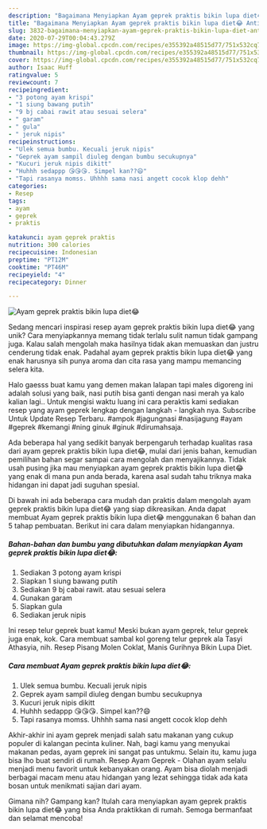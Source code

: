 ```yaml
---
description: "Bagaimana Menyiapkan Ayam geprek praktis bikin lupa diet😂 Anti Gagal"
title: "Bagaimana Menyiapkan Ayam geprek praktis bikin lupa diet😂 Anti Gagal"
slug: 3832-bagaimana-menyiapkan-ayam-geprek-praktis-bikin-lupa-diet-anti-gagal
date: 2020-07-29T00:04:43.279Z
image: https://img-global.cpcdn.com/recipes/e355392a48515d77/751x532cq70/ayam-geprek-praktis-bikin-lupa-diet😂-foto-resep-utama.jpg
thumbnail: https://img-global.cpcdn.com/recipes/e355392a48515d77/751x532cq70/ayam-geprek-praktis-bikin-lupa-diet😂-foto-resep-utama.jpg
cover: https://img-global.cpcdn.com/recipes/e355392a48515d77/751x532cq70/ayam-geprek-praktis-bikin-lupa-diet😂-foto-resep-utama.jpg
author: Isaac Huff
ratingvalue: 5
reviewcount: 7
recipeingredient:
- "3 potong ayam krispi"
- "1 siung bawang putih"
- "9 bj cabai rawit atau sesuai selera"
- " garam"
- " gula"
- " jeruk nipis"
recipeinstructions:
- "Ulek semua bumbu. Kecuali jeruk nipis"
- "Geprek ayam sampil diuleg dengan bumbu secukupnya"
- "Kucuri jeruk nipis dikitt"
- "Huhhh sedappp 😘😘😘. Simpel kan??😄"
- "Tapi rasanya momss. Uhhhh sama nasi angett cocok klop dehh"
categories:
- Resep
tags:
- ayam
- geprek
- praktis

katakunci: ayam geprek praktis 
nutrition: 300 calories
recipecuisine: Indonesian
preptime: "PT12M"
cooktime: "PT46M"
recipeyield: "4"
recipecategory: Dinner

---
```



![Ayam geprek praktis bikin lupa diet😂](https://img-global.cpcdn.com/recipes/e355392a48515d77/751x532cq70/ayam-geprek-praktis-bikin-lupa-diet😂-foto-resep-utama.jpg)

Sedang mencari inspirasi resep ayam geprek praktis bikin lupa diet😂 yang unik? Cara menyiapkannya memang tidak terlalu sulit namun tidak gampang juga. Kalau salah mengolah maka hasilnya tidak akan memuaskan dan justru cenderung tidak enak. Padahal ayam geprek praktis bikin lupa diet😂 yang enak harusnya sih punya aroma dan cita rasa yang mampu memancing selera kita.

Halo gaesss buat kamu yang demen makan lalapan tapi males digoreng ini adalah solusi yang baik, nasi putih bisa ganti dengan nasi merah ya kalo kalian lagi.. Untuk mengisi waktu luang ini cara peraktis kami sediakan resep yang ayam geprek lengkap dengan langkah - langkah nya. Subscribe Untuk Update Resep Terbaru. #ampok #jagungnasi #nasijagung #ayam #geprek #kemangi #ning ginuk #ginuk #dirumahsaja.

Ada beberapa hal yang sedikit banyak berpengaruh terhadap kualitas rasa dari ayam geprek praktis bikin lupa diet😂, mulai dari jenis bahan, kemudian pemilihan bahan segar sampai cara mengolah dan menyajikannya. Tidak usah pusing jika mau menyiapkan ayam geprek praktis bikin lupa diet😂 yang enak di mana pun anda berada, karena asal sudah tahu triknya maka hidangan ini dapat jadi suguhan spesial.


Di bawah ini ada beberapa cara mudah dan praktis dalam mengolah ayam geprek praktis bikin lupa diet😂 yang siap dikreasikan. Anda dapat membuat Ayam geprek praktis bikin lupa diet😂 menggunakan 6 bahan dan 5 tahap pembuatan. Berikut ini cara dalam menyiapkan hidangannya.

<!--inarticleads1-->

##### Bahan-bahan dan bumbu yang dibutuhkan dalam menyiapkan Ayam geprek praktis bikin lupa diet😂:

1. Sediakan 3 potong ayam krispi
1. Siapkan 1 siung bawang putih
1. Sediakan 9 bj cabai rawit. atau sesuai selera
1. Gunakan  garam
1. Siapkan  gula
1. Sediakan  jeruk nipis


Ini resep telur geprek buat kamu! Meski bukan ayam geprek, telur geprek juga enak, kok. Cara membuat sambal kol goreng telur geprek ala Tasyi Athasyia, nih. Resep Pisang Molen Coklat, Manis Gurihnya Bikin Lupa Diet. 

<!--inarticleads2-->

##### Cara membuat Ayam geprek praktis bikin lupa diet😂:

1. Ulek semua bumbu. Kecuali jeruk nipis
1. Geprek ayam sampil diuleg dengan bumbu secukupnya
1. Kucuri jeruk nipis dikitt
1. Huhhh sedappp 😘😘😘. Simpel kan??😄
1. Tapi rasanya momss. Uhhhh sama nasi angett cocok klop dehh


Akhir-akhir ini ayam geprek menjadi salah satu makanan yang cukup populer di kalangan pecinta kuliner. Nah, bagi kamu yang menyukai makanan pedas, ayam geprek ini sangat pas untukmu. Selain itu, kamu juga bisa lho buat sendiri di rumah. Resep Ayam Geprek - Olahan ayam selalu menjadi menu favorit untuk kebanyakan orang. Ayam bisa diolah menjadi berbagai macam menu atau hidangan yang lezat sehingga tidak ada kata bosan untuk menikmati sajian dari ayam. 

Gimana nih? Gampang kan? Itulah cara menyiapkan ayam geprek praktis bikin lupa diet😂 yang bisa Anda praktikkan di rumah. Semoga bermanfaat dan selamat mencoba!
